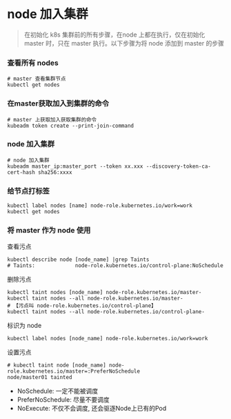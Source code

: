 # node 加入集群

> 在初始化 k8s 集群前的所有步骤，在node 上都在执行，仅在初始化 master 时，只在 master 执行。以下步骤为将 node 添加到 master 的步骤

### 查看所有 nodes
```shell
# master 查看集群节点
kubectl get nodes
```

### 在master获取加入到集群的命令
```shell
# master 上获取加入获取集群的命令
kubeadm token create --print-join-command
```

### node 加入集群
```shell
# node 加入集群
kubeadm master_ip:master_port --token xx.xxx --discovery-token-ca-cert-hash sha256:xxxx
```


### 给节点打标签
```shell
kubectl label nodes [name] node-role.kubernetes.io/work=work
kubectl get nodes
```


### 将 master 作为 node 使用

查看污点
```shell
kubectl describe node [node_name] |grep Taints
# Taints:             node-role.kubernetes.io/control-plane:NoSchedule
```

删除污点
```shell
kubectl taint nodes [node_name] node-role.kubernetes.io/master-
kubectl taint nodes --all node-role.kubernetes.io/master-
# 【污点叫 node-role.kubernetes.io/control-plane】
kubectl taint nodes --all node-role.kubernetes.io/control-plane-
```

标识为 node
```shell
kubectl label nodes [node_name] node-role.kubernetes.io/work=work
```

设置污点
```shell
# kubectl taint node [node_name] node-role.kubernetes.io/master=:PreferNoSchedule
node/master01 tainted
```
- NoSchedule: 一定不能被调度
- PreferNoSchedule: 尽量不要调度
- NoExecute: 不仅不会调度, 还会驱逐Node上已有的Pod
